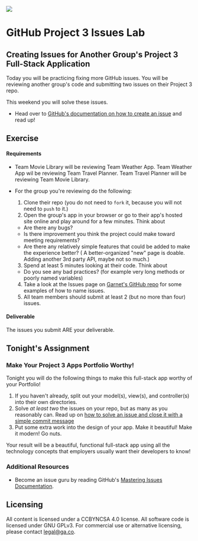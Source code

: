 <!--
Creator: Zeb Girouard
Market: DEN
-->

![](https://ga-dash.s3.amazonaws.com/production/assets/logo-9f88ae6c9c3871690e33280fcf557f33.png)

# GitHub Project 3 Issues Lab
## Creating Issues for Another Group's Project 3 Full-Stack Application

Today you will be practicing fixing more GitHub issues. You will be reviewing another group's code and submitting two issues on their Project 3 repo.

This weekend you will solve these issues.

- Head over to [GitHub's documentation on how to create an issue](https://help.github.com/articles/creating-an-issue/) and read up!

## Exercise

#### Requirements
- Team Movie Library will be reviewing Team Weather App.  Team Weather App wil be reviewing Team Travel Planner.  Team Travel Planner will be reviewing Team Movie Library.
- For the group you're reviewing do the following:

  1. Clone their repo (you do not need to `fork` it, because you will not need to `push` to it.)
  2. Open the group's app in your browser or go to their app's hosted site online and play around for a few minutes. Think about
    - Are there any bugs?
    - Is there improvement you think the project could make toward meeting requirements?
    - Are there any relatively simple features that could be added to make the experience better? ( A better-organized "new" page is doable.  Adding another 3rd party API, maybe not so much.)
  3. Spend at least 5 minutes looking at their code. Think about
    - Do you see any bad practices? (for example very long methods or poorly named variables)
  4. Take a look at the Issues page on [Garnet's GitHub repo]( https://github.com/ga-dc/garnet/issues) for some examples of how to name issues.
  4. All team members should submit at least 2 (but no more than four) issues.

#### Deliverable

  The issues you submit ARE your deliverable.

## Tonight's Assignment

### Make Your Project 3 Apps Portfolio Worthy!

Tonight you will do the following things to make this full-stack app worthy of your Portfolio!

1. If you haven't already, split out your model(s), view(s), and controller(s) into their own directories.
2. Solve *at least two* the issues on your repo, but as many as you reasonably can. Read up on [how to solve an issue and close it with a simple commit message](https://help.github.com/articles/closing-issues-via-commit-messages/)
3. Put some extra work into the design of your app. Make it beautiful! Make it modern! Go nuts.

Your result will be a beautiful, functional full-stack app using all the technology concepts that employers usually want their developers to know!

### Additional Resources

- Become an issue guru by reading GitHub's [Mastering Issues Documentation](https://guides.github.com/features/issues/).

## Licensing
All content is licensed under a CC­BY­NC­SA 4.0 license.
All software code is licensed under GNU GPLv3. For commercial use or alternative licensing, please contact legal@ga.co.
